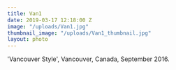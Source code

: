 ```yaml
---
title: Van1
date: 2019-03-17 12:18:00 Z
image: "/uploads/Van1.jpg"
thumbnail_image: "/uploads/Van1_thumbnail.jpg"
layout: photo
---
```


'Vancouver Style', Vancouver, Canada, September 2016.
